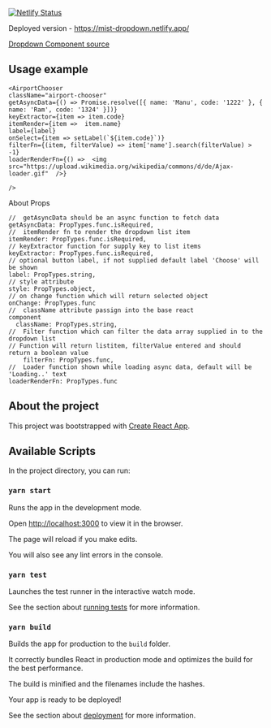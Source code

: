 
[![Netlify Status](https://api.netlify.com/api/v1/badges/a510137b-f762-41c7-af99-9f116dfd28d2/deploy-status)](https://app.netlify.com/sites/mist-dropdown/deploys)

  

Deployed version - https://mist-dropdown.netlify.app/

  
  
  
  

[Dropdown Component source ](src/components/dropdowns/AsyncDataChooser/AsyncDataChooser.js)

  
## Usage example 


   

    <AirportChooser
    className="airport-chooser"
    getAsyncData={() => Promise.resolve([{ name: 'Manu', code: '1222' }, { name: 'Ram', code: '1324' }])}
    keyExtractor={item => item.code}
    itemRender={item =>  item.name}
    label={label}
    onSelect={item => setLabel(`${item.code}`)}
    filterFn={(item, filterValue) => item['name'].search(filterValue) > -1}
    loaderRenderFn={() =>  <img src="https://upload.wikimedia.org/wikipedia/commons/d/de/Ajax-loader.gif"  />}
    
    />
    
About Props

    //  getAsyncData should be an async function to fetch data
    getAsyncData: PropTypes.func.isRequired,
    //  itemRender fn to render the dropdown list item
    itemRender: PropTypes.func.isRequired,
    // keyExtractor function for supply key to list items
    keyExtractor: PropTypes.func.isRequired,
    // optional button label, if not supplied default label 'Choose' will be shown
    label: PropTypes.string,
    // style attribute
    style: PropTypes.object,
    // on change function which will return selected object
    onChange: PropTypes.func
    //  className attribute passign into the base react 
    component
      className: PropTypes.string,
    //  Filter function which can filter the data array supplied in to the dropdown list
    // Function will return listitem, filterValue entered and should return a boolean value
        filterFn: PropTypes.func,
    //  Loader function shown while loading async data, default will be 'Loading..' text
    loaderRenderFn: PropTypes.func

  
  
  
  
  ## About the project

This project was bootstrapped with [Create React App](https://github.com/facebook/create-react-app).

  

## Available Scripts

  

In the project directory, you can run:

  

### `yarn start`

  

Runs the app in the development mode.<br  />

Open [http://localhost:3000](http://localhost:3000) to view it in the browser.

  

The page will reload if you make edits.<br  />

You will also see any lint errors in the console.

  

### `yarn test`

  

Launches the test runner in the interactive watch mode.<br  />

See the section about [running tests](https://facebook.github.io/create-react-app/docs/running-tests) for more information.

  

### `yarn build`

  

Builds the app for production to the `build` folder.<br  />

It correctly bundles React in production mode and optimizes the build for the best performance.

  

The build is minified and the filenames include the hashes.<br  />

Your app is ready to be deployed!

  

See the section about [deployment](https://facebook.github.io/create-react-app/docs/deployment) for more information.

